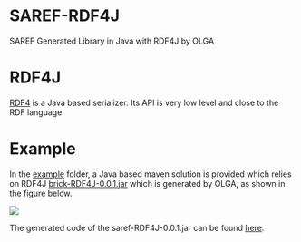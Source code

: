 # SAREF-RDF4J

SAREF Generated Library in Java with RDF4J by OLGA 

# RDF4J

[RDF4](http://rdf4j.org/) is a Java based serializer. Its API is very low level and close to the RDF language.

# Example
In the [example](./example/) folder, a Java based maven solution is provided which relies on RDF4J [brick-RDF4J-0.0.1.jar](./jar/) which is generated by OLGA, as shown in the figure below.

![](./figures/dependencies.png)

The generated code of the saref-RDF4J-0.0.1.jar can be found [here](./generatedCode/).







 

